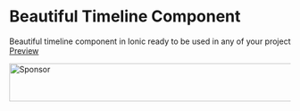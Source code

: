 # Beautiful Timeline Component
Beautiful timeline component in Ionic ready to be used in any of your project
[Preview](https://lohanitech.github.io/ion-timeline)

<a target='_blank' rel='nofollow' href='https://app.codesponsor.io/link/bzkjcPHj39DQMQMWgqF5z6KA/lohanitech/ion-timeline'>
  <img alt='Sponsor' width='888' height='68' src='https://app.codesponsor.io/embed/bzkjcPHj39DQMQMWgqF5z6KA/lohanitech/ion-timeline.svg' />
</a>
